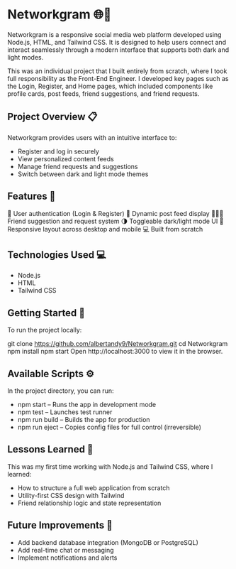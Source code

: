 # Networkgram 🌐🤝

Networkgram is a responsive social media web platform developed using Node.js, HTML, and Tailwind CSS. It is designed to help users connect and interact seamlessly through a modern interface that supports both dark and light modes.

This was an individual project that I built entirely from scratch, where I took full responsibility as the Front-End Engineer. I developed key pages such as the Login, Register, and Home pages, which included components like profile cards, post feeds, friend suggestions, and friend requests.

## Project Overview 📋

Networkgram provides users with an intuitive interface to:
- Register and log in securely
- View personalized content feeds
- Manage friend requests and suggestions
- Switch between dark and light mode themes

## Features 🎯

👤 User authentication (Login & Register)
📰 Dynamic post feed display
🧑‍🤝‍🧑 Friend suggestion and request system
🌗 Toggleable dark/light mode UI
📱 Responsive layout across desktop and mobile
💻 Built from scratch

## Technologies Used 💻

- Node.js
- HTML
- Tailwind CSS

## Getting Started 🚀

To run the project locally:

git clone https://github.com/albertandy9/Networkgram.git
cd Networkgram
npm install
npm start
Open http://localhost:3000 to view it in the browser.

## Available Scripts ⚙️

In the project directory, you can run:

- npm start – Runs the app in development mode
- npm test – Launches test runner
- npm run build – Builds the app for production
- npm run eject – Copies config files for full control (irreversible)

## Lessons Learned 🧠

This was my first time working with Node.js and Tailwind CSS, where I learned:
- How to structure a full web application from scratch
- Utility-first CSS design with Tailwind
- Friend relationship logic and state representation

## Future Improvements 🔧

- Add backend database integration (MongoDB or PostgreSQL)
- Add real-time chat or messaging
- Implement notifications and alerts
